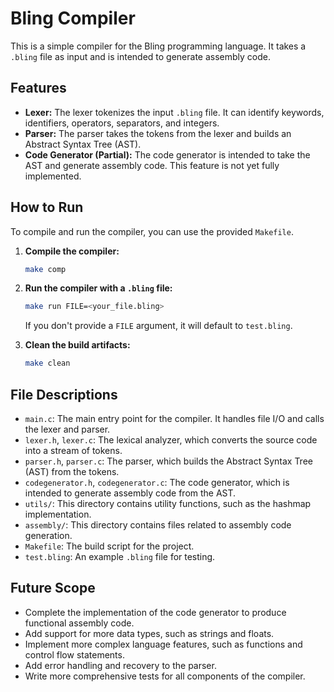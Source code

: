 # Bling Compiler

This is a simple compiler for the Bling programming language. It takes a `.bling` file as input and is intended to generate assembly code.

## Features

- **Lexer:** The lexer tokenizes the input `.bling` file. It can identify keywords, identifiers, operators, separators, and integers.
- **Parser:** The parser takes the tokens from the lexer and builds an Abstract Syntax Tree (AST).
- **Code Generator (Partial):** The code generator is intended to take the AST and generate assembly code. This feature is not yet fully implemented.

## How to Run

To compile and run the compiler, you can use the provided `Makefile`.

1.  **Compile the compiler:**
    ```bash
    make comp
    ```
2.  **Run the compiler with a `.bling` file:**

    ```bash
    make run FILE=<your_file.bling>
    ```

    If you don't provide a `FILE` argument, it will default to `test.bling`.

3.  **Clean the build artifacts:**
    ```bash
    make clean
    ```

## File Descriptions

- `main.c`: The main entry point for the compiler. It handles file I/O and calls the lexer and parser.
- `lexer.h`, `lexer.c`: The lexical analyzer, which converts the source code into a stream of tokens.
- `parser.h`, `parser.c`: The parser, which builds the Abstract Syntax Tree (AST) from the tokens.
- `codegenerator.h`, `codegenerator.c`: The code generator, which is intended to generate assembly code from the AST.
- `utils/`: This directory contains utility functions, such as the hashmap implementation.
- `assembly/`: This directory contains files related to assembly code generation.
- `Makefile`: The build script for the project.
- `test.bling`: An example `.bling` file for testing.

## Future Scope

- Complete the implementation of the code generator to produce functional assembly code.
- Add support for more data types, such as strings and floats.
- Implement more complex language features, such as functions and control flow statements.
- Add error handling and recovery to the parser.
- Write more comprehensive tests for all components of the compiler.
